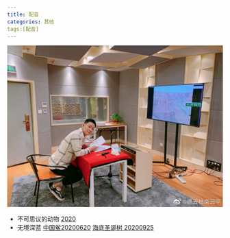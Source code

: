 ```yaml
---
title: 配音
categories: 其他
tags:[配音]
---
```


![](https://raw.githubusercontent.com/rhenginium/image/main/img-1616694562184ffd554886b514db34d7190cf74979061.jpg)

+ 不可思议的动物 [2020](https://m.bilibili.com/video/BV1zC4y1h7sx?p=1)
+ 无境深蓝 [中国鲎20200620](https://m.ximalaya.com/share/sound/309200095?uid=218816482&shrdv=bddada1d-7f2f-4647-9a6e-e3dfb3f3d683&shrh5=browser&shrid=172cf924d8ba066&shrdh=2&shrpid=5UKOFKOOJP09EEVYMMK) [海底圣诞树 20200925](https://m.weibo.cn/6385738062/4553150940054103)